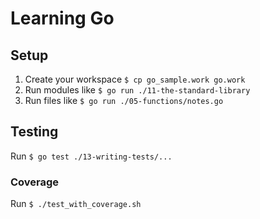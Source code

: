 # Learning Go

## Setup

1. Create your workspace `$ cp go_sample.work go.work`
2. Run modules like `$ go run ./11-the-standard-library`
3. Run files like `$ go run ./05-functions/notes.go`

## Testing

Run `$ go test ./13-writing-tests/...`

### Coverage

Run `$ ./test_with_coverage.sh`
